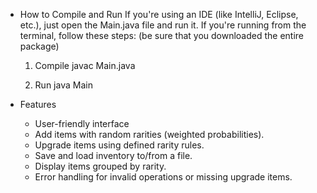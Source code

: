 - How to Compile and Run
If you're using an IDE (like IntelliJ, Eclipse, etc.), just open the Main.java file and run it.
If you're running from the terminal, follow these steps: (be sure that you downloaded the entire package)

  1. Compile
       javac Main.java
  
  3. Run
      java Main

- Features
    * User-friendly interface
    * Add items with random rarities (weighted probabilities).
    * Upgrade items using defined rarity rules.
    * Save and load inventory to/from a file.
    * Display items grouped by rarity.
    * Error handling for invalid operations or missing upgrade items.
